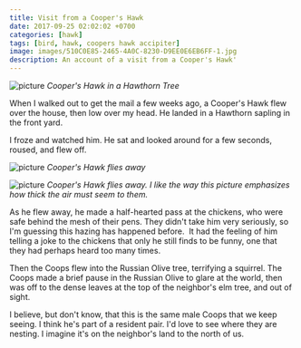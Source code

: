 ```yaml
---
title: Visit from a Cooper's Hawk
date: 2017-09-25 02:02:02 +0700
categories: [hawk]
tags: [bird, hawk, coopers hawk accipiter]
image: images/510C0E85-2465-4A0C-8230-D9EE0E6EB6FF-1.jpg
description: An account of a visit from a Cooper's Hawk'
---
```


![picture](https://tightloop.com/blog/wp-content/uploads/2017/09/510C0E85-2465-4A0C-8230-D9EE0E6EB6FF-1.jpg)
*Cooper's Hawk in a Hawthorn Tree*

When I walked out to get the mail a few weeks ago, a Cooper's Hawk flew over the house, then low over my head. He landed in a Hawthorn sapling in the front yard.

I froze and watched him. He sat and looked around for a few seconds, roused, and flew off.

![picture](https://tightloop.com/blog/wp-content/uploads/2017/09/445B7DBF-14B1-4C2A-86FA-665828037FBF-1-871x1024.jpg?v=1633377131)
*Cooper's Hawk flies away*

![picture](https://tightloop.com/blog/wp-content/uploads/2017/09/IMG_7310-765x1024.jpg?v=1633377131)
*Cooper's Hawk flies away. I like the way this picture emphasizes how thick the air must seem to them.*

As he flew away, he made a half-hearted pass at the chickens, who were safe behind the mesh of their pens. They didn't take him very seriously, so I'm guessing this hazing has happened before.  It had the feeling of him telling a joke to the chickens that only he still finds to be funny, one that they had perhaps heard too many times.

Then the Coops flew into the Russian Olive tree, terrifying a squirrel. The Coops made a brief pause in the Russian Olive to glare at the world, then was off to the dense leaves at the top of the neighbor's elm tree, and out of sight.

I believe, but don't know, that this is the same male Coops that we keep seeing. I think he's part of a resident pair. I'd love to see where they are nesting. I imagine it's on the neighbor's land to the north of us.
